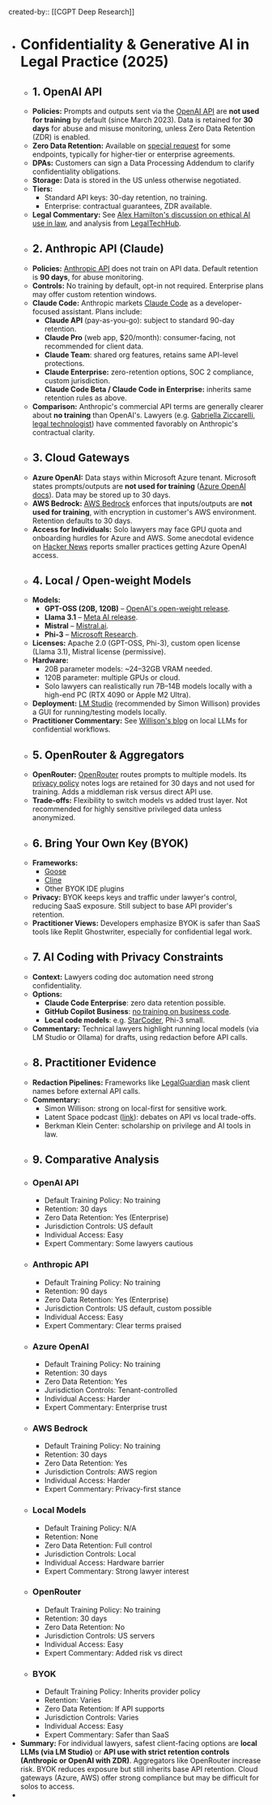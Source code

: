 created-by:: [[CGPT Deep Research]]
- # Confidentiality & Generative AI in Legal Practice (2025)
	- ## 1. OpenAI API
	- **Policies:** Prompts and outputs sent via the [OpenAI API](https://platform.openai.com/docs) are **not used for training** by default (since March 2023). Data is retained for **30 days** for abuse and misuse monitoring, unless Zero Data Retention (ZDR) is enabled.
	- **Zero Data Retention:** Available on [special request](https://platform.openai.com/docs/guides/data-privacy) for some endpoints, typically for higher-tier or enterprise agreements.
	- **DPAs:** Customers can sign a Data Processing Addendum to clarify confidentiality obligations.
	- **Storage:** Data is stored in the US unless otherwise negotiated.
	- **Tiers:**
		- Standard API keys: 30-day retention, no training.
		- Enterprise: contractual guarantees, ZDR available.
	- **Legal Commentary:** See [Alex Hamilton's discussion on ethical AI use in law](https://twitter.com/asilbop/status/1641449053080846336), and analysis from [LegalTechHub](https://www.legaltechnologyhub.com/).
	- ## 2. Anthropic API (Claude)
	- **Policies:** [Anthropic API](https://docs.anthropic.com/claude/docs/anthropic-api-data-usage) does not train on API data. Default retention is **90 days**, for abuse monitoring.
	- **Controls:** No training by default, opt-in not required. Enterprise plans may offer custom retention windows.
	- **Claude Code:** Anthropic markets [Claude Code](https://www.anthropic.com/news/claude-code) as a developer-focused assistant. Plans include:
		- **Claude API** (pay-as-you-go): subject to standard 90-day retention.
		- **Claude Pro** (web app, $20/month): consumer-facing, not recommended for client data.
		- **Claude Team**: shared org features, retains same API-level protections.
		- **Claude Enterprise:** zero-retention options, SOC 2 compliance, custom jurisdiction.
		- **Claude Code Beta / Claude Code in Enterprise:** inherits same retention rules as above.
	- **Comparison:** Anthropic's commercial API terms are generally clearer about **no training** than OpenAI's. Lawyers (e.g. [Gabriella Ziccarelli, legal technologist](https://www.linkedin.com/in/gabriella-ziccarelli/)) have commented favorably on Anthropic's contractual clarity.
	- ## 3. Cloud Gateways
	- **Azure OpenAI:** Data stays within Microsoft Azure tenant. Microsoft states prompts/outputs are **not used for training** ([Azure OpenAI docs](https://learn.microsoft.com/en-us/legal/cognitive-services/openai/data-privacy)). Data may be stored up to 30 days.
	- **AWS Bedrock:** [AWS Bedrock](https://aws.amazon.com/bedrock/) enforces that inputs/outputs are **not used for training**, with encryption in customer's AWS environment. Retention defaults to 30 days.
	- **Access for Individuals:** Solo lawyers may face GPU quota and onboarding hurdles for Azure and AWS. Some anecdotal evidence on [Hacker News](https://news.ycombinator.com/) reports smaller practices getting Azure OpenAI access.
	- ## 4. Local / Open-weight Models
	- **Models:**
		- **GPT-OSS (20B, 120B)** – [OpenAI's open-weight release](https://openai.com/research/openai-open-weights).
		- **Llama 3.1** – [Meta AI release](https://ai.meta.com/llama/).
		- **Mistral** – [Mistral.ai](https://mistral.ai/).
		- **Phi-3** – [Microsoft Research](https://arxiv.org/abs/2404.14219).
	- **Licenses:** Apache 2.0 (GPT-OSS, Phi-3), custom open license (Llama 3.1), Mistral license (permissive).
	- **Hardware:**
		- 20B parameter models: ~24–32GB VRAM needed.
		- 120B parameter: multiple GPUs or cloud.
		- Solo lawyers can realistically run 7B–14B models locally with a high-end PC (RTX 4090 or Apple M2 Ultra).
	- **Deployment:** [LM Studio](https://lmstudio.ai/) (recommended by Simon Willison) provides a GUI for running/testing models locally.
	- **Practitioner Commentary:** See [Willison's blog](https://simonwillison.net/) on local LLMs for confidential workflows.
	- ## 5. OpenRouter & Aggregators
	- **OpenRouter:** [OpenRouter](https://openrouter.ai/) routes prompts to multiple models. Its [privacy policy](https://openrouter.ai/privacy) notes logs are retained for 30 days and not used for training. Adds a middleman risk versus direct API use.
	- **Trade-offs:** Flexibility to switch models vs added trust layer. Not recommended for highly sensitive privileged data unless anonymized.
	- ## 6. Bring Your Own Key (BYOK)
	- **Frameworks:**
		- [Goose](https://github.com/gooseai/gooseai)
		- [Cline](https://github.com/cline/cline)
		- Other BYOK IDE plugins
	- **Privacy:** BYOK keeps keys and traffic under lawyer's control, reducing SaaS exposure. Still subject to base API provider's retention.
	- **Practitioner Views:** Developers emphasize BYOK is safer than SaaS tools like Replit Ghostwriter, especially for confidential legal work.
	- ## 7. AI Coding with Privacy Constraints
	- **Context:** Lawyers coding doc automation need strong confidentiality.
	- **Options:**
		- **Claude Code Enterprise**: zero data retention possible.
		- **GitHub Copilot Business**: [no training on business code](https://docs.github.com/en/copilot/about-github-copilot/about-github-copilot-for-business#data-privacy).
		- **Local code models**: e.g. [StarCoder](https://huggingface.co/bigcode/starcoder), Phi-3 small.
	- **Commentary:** Technical lawyers highlight running local models (via LM Studio or Ollama) for drafts, using redaction before API calls.
	- ## 8. Practitioner Evidence
	- **Redaction Pipelines:** Frameworks like [LegalGuardian](https://github.com/jxnl/LegalGuardian) mask client names before external API calls.
	- **Commentary:**
		- Simon Willison: strong on local-first for sensitive work.
		- Latent Space podcast ([link](https://www.latent.space/)): debates on API vs local trade-offs.
		- Berkman Klein Center: scholarship on privilege and AI tools in law.
	- ## 9. Comparative Analysis
	- ### OpenAI API
		- Default Training Policy: No training
		- Retention: 30 days
		- Zero Data Retention: Yes (Enterprise)
		- Jurisdiction Controls: US default
		- Individual Access: Easy
		- Expert Commentary: Some lawyers cautious
	- ### Anthropic API
		- Default Training Policy: No training
		- Retention: 90 days
		- Zero Data Retention: Yes (Enterprise)
		- Jurisdiction Controls: US default, custom possible
		- Individual Access: Easy
		- Expert Commentary: Clear terms praised
	- ### Azure OpenAI
		- Default Training Policy: No training
		- Retention: 30 days
		- Zero Data Retention: Yes
		- Jurisdiction Controls: Tenant-controlled
		- Individual Access: Harder
		- Expert Commentary: Enterprise trust
	- ### AWS Bedrock
		- Default Training Policy: No training
		- Retention: 30 days
		- Zero Data Retention: Yes
		- Jurisdiction Controls: AWS region
		- Individual Access: Harder
		- Expert Commentary: Privacy-first stance
	- ### Local Models
		- Default Training Policy: N/A
		- Retention: None
		- Zero Data Retention: Full control
		- Jurisdiction Controls: Local
		- Individual Access: Hardware barrier
		- Expert Commentary: Strong lawyer interest
	- ### OpenRouter
		- Default Training Policy: No training
		- Retention: 30 days
		- Zero Data Retention: No
		- Jurisdiction Controls: US servers
		- Individual Access: Easy
		- Expert Commentary: Added risk vs direct
	- ### BYOK
		- Default Training Policy: Inherits provider policy
		- Retention: Varies
		- Zero Data Retention: If API supports
		- Jurisdiction Controls: Varies
		- Individual Access: Easy
		- Expert Commentary: Safer than SaaS
- **Summary:** For individual lawyers, safest client-facing options are **local LLMs (via LM Studio)** or **API use with strict retention controls (Anthropic or OpenAI with ZDR)**. Aggregators like OpenRouter increase risk. BYOK reduces exposure but still inherits base API retention. Cloud gateways (Azure, AWS) offer strong compliance but may be difficult for solos to access.
-